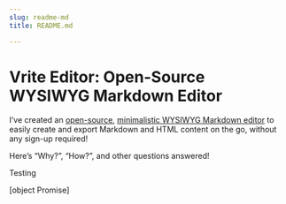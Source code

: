 ```yaml
---
slug: readme-md
title: README.md

---
```


# Vrite Editor: Open-Source WYSIWYG Markdown Editor

I’ve created an [open-source](https://github.com/vriteio/vrite), [minimalistic WYSIWYG Markdown editor](https://editor.vrite.io/) to easily create and export Markdown and HTML content on the go, without any sign-up required!

Here’s “Why?”, “How?”, and other questions answered!

Testing

<Note>
[object Promise]
</Note>